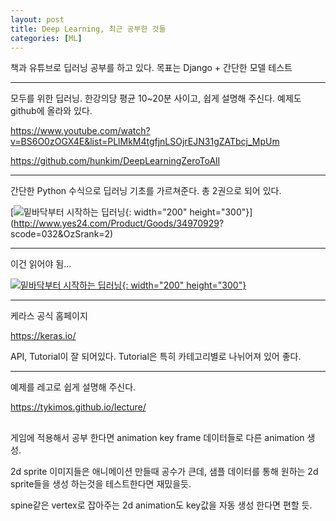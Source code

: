 ```yaml
---
layout: post
title: Deep Learning, 최근 공부한 것들
categories: [ML]
---
```


책과 유튜브로 딥러닝 공부를 하고 있다. 목표는 Django + 간단한 모델 테스트

***

모두를 위한 딥러닝. 한강의당 평균 10~20분 사이고, 쉽게 설명해 주신다. 예제도 github에 올라와 있다.

https://www.youtube.com/watch?v=BS6O0zOGX4E&list=PLlMkM4tgfjnLSOjrEJN31gZATbcj_MpUm

https://github.com/hunkim/DeepLearningZeroToAll


***

간단한 Python 수식으로 딥러닝 기초를 가르쳐준다. 총 2권으로 되어 있다.

[![밑바닥부터 시작하는 딥러닝](http://image.yes24.com/Goods/3563528/800x0){: width="200" height="300"}](http://www.yes24.com/Product/Goods/34970929?
scode=032&OzSrank=2)


***

이건 읽어야 됨...


[![밑바닥부터 시작하는 딥러닝](http://image.yes24.com/Goods/3563528/800x0){: width="200" height="300"}](http://www.yes24.com/Product/Goods/89959711?scode=032&OzSrank=1)

***

케라스 공식 홈페이지

https://keras.io/

API, Tutorial이 잘 되어있다. Tutorial은 특히 카테고리별로 나뉘어져 있어 좋다.


***

예제를 레고로 쉽게 설명해 주신다.

https://tykimos.github.io/lecture/


##

게임에 적용해서 공부 한다면 animation key frame 데이터들로 다른 animation 생성.

2d sprite 이미지들은 애니메이션 만들때 공수가 큰데, 샘플 데이터를 통해 원하는 2d sprite들을 생성 하는것을 테스트한다면 재밌을듯.

spine같은 vertex로 잡아주는 2d animation도 key값을 자동 생성 한다면 편할 듯.